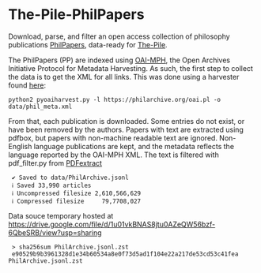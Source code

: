 # The-Pile-PhilPapers

Download, parse, and filter an open access collection of philosophy publications [PhilPapers](https://philpapers.org/), data-ready for [The-Pile](https://github.com/EleutherAI/The-Pile). 

The PhilPapers (PP) are indexed using [OAI-MPH](https://www.openarchives.org/pmh/), the Open Archives Initiative Protocol for Metadata Harvesting. As such, the first step to collect the data is to get the XML for all links. This was done using a harvester found [here](https://raw.githubusercontent.com/vphill/pyoaiharvester/master/pyoaiharvest.py):

    python2 pyoaiharvest.py -l https://philarchive.org/oai.pl -o data/phil_meta.xml

From that, each publication is downloaded. Some entries do not exist, or have been removed by the authors. Papers with text are extracted using pdfbox, but papers with non-machine readable text are ignored. Non-English language publications are kept, and the metadata reflects the language reported by the OAI-MPH XML. The text is filtered with pdf_filter.py from [PDFextract](https://github.com/sdtblck/PDFextract)

     ✔ Saved to data/PhilArchive.jsonl
     ℹ Saved 33,990 articles
     ℹ Uncompressed filesize 2,610,566,629
     ℹ Compressed filesize     79,7708,027

Data souce temporary hosted at https://drive.google.com/file/d/1u01vkBNAS8jtu0AZeQW56bzf-6QbeSRB/view?usp=sharing

     > sha256sum PhilArchive.jsonl.zst 
     e90529b9b3961328d1e34b60534a8e0f73d5ad1f104e22a217de53cd53c41fea  PhilArchive.jsonl.zst